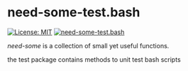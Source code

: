 # need-some-test.bash
[![License: MIT](https://img.shields.io/badge/License-MIT-yellow.svg)](https://opensource.org/licenses/MIT)
[![need-some-test.bash](https://img.shields.io/badge/need--some-test-ff69b4.svg?logo=github&logoColor=white)](https://github.com/need-some/need-some-test.bash)

_need-some_ is a collection of small yet useful functions.

the test package contains methods to unit test bash scripts


